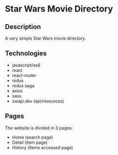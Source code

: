 # Star Wars Movie Directory

## Description

A very simple Star Wars movie directory.

## Technologies

- javascript/es6
- react
- react-router
- redux
- redux saga
- axios
- sass
- swapi.dev (api/resources)

## Pages

The website is divided in 3 pages:

- Home (search page)
- Detail (item page)
- History (items accessed page)
